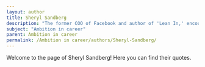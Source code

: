 ```yaml
---
layout: author
title: Sheryl Sandberg
description: "The former COO of Facebook and author of 'Lean In,' encouraging women to pursue their ambitions and assert themselves in their careers."
subject: "Ambition in career"
parent: Ambition in career
permalink: /Ambition in career/authors/Sheryl-Sandberg/
---
```


Welcome to the page of Sheryl Sandberg! Here you can find their quotes.
